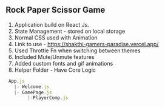 ## Rock Paper Scissor Game

1. Application build on React Js.
2. State Management -  stored on local storage
3. Normal CSS used with Animation
4. Link to use -  https://shakthi-gamers-paradise.vercel.app/
5. Used Throttle Fn when switching between themes
6. Included Mute/Unmute features
7. Added custom fonts and gif animations
8. Helper Folder - Have Core Logic 

```js
 App.js
   |- Welcome.js
   |- GamePage.js
        |-PlayerComp.js

```


